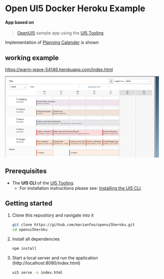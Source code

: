 

# Open UI5 Docker Heroku Example
#### App based on
> [OpenUI5](https://github.com/SAP/openui5) sample app using the [UI5 Tooling](https://github.com/SAP/ui5-tooling).

Implementation of [Planning Calender](https://sapui5.hana.ondemand.com/#/entity/sap.m.PlanningCalendar) is shown
## working example
https://warm-wave-54146.herokuapp.com/index.html

![Screenshot](https://github.com/marianfoo/openui5heroku/blob/master/screenshot.png)

## Prerequisites
- The **UI5 CLI** of the [UI5 Tooling](https://github.com/SAP/ui5-tooling#installing-the-ui5-cli).
    - For installation instructions please see: [Installing the UI5 CLI](https://github.com/SAP/ui5-tooling#installing-the-ui5-cli).

## Getting started
1. Clone this repository and navigate into it
    ```sh
    git clone https://github.com/marianfoo/openui5heroku.git
    cd openui5heroku
    ```
1. Install all dependencies
    ```sh
    npm install
    ```

1. Start a local server and run the application (http://localhost:8080/index.html)
    ```sh
    ui5 serve -o index.html
    ```
